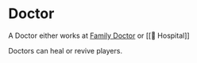 # Doctor

A Doctor either works at
[Family Doctor](https://www.notion.so/Family-Doctor-df5c2dfe859342f1bb16964a41c38532?pvs=21)
or [[🏥 Hospital]]

Doctors can heal or revive players.
